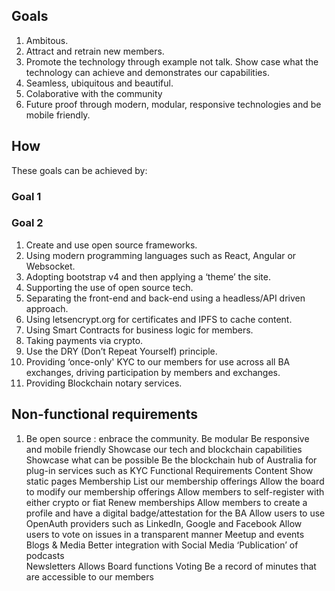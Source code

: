 ## Goals
1. Ambitous.
2. Attract and retrain new members.
3. Promote the technology through example not talk.  Show case what the technology can achieve and demonstrates our capabilities.
4. Seamless, ubiquitous and beautiful.
5. Colaborative with the community
6. Future proof through modern, modular, responsive technologies and be mobile friendly.  

## How 
These goals can be achieved by:

### Goal 1

### Goal 2
1. Create and use open source frameworks.
2. Using modern programming languages such as React, Angular or Websocket.
3. Adopting bootstrap v4 and then applying a ‘theme’ the site. 
4. Supporting the use of open source tech. 
5. Separating the front-end and back-end using a headless/API driven approach. 
6. Using letsencrypt.org for certificates and IPFS to cache content. 
7. Using Smart Contracts for business logic for members. 
8. Taking payments via crypto. 
9. Use the DRY (Don’t Repeat Yourself) principle. 
10. Providing ‘once-only' KYC to our members for use across all BA exchanges, driving participation by members and exchanges. 
11. Providing Blockchain notary services. 
 
## Non-functional requirements 

1. Be open source : enbrace the community.
Be modular 
Be responsive and mobile friendly 
Showcase our tech and blockchain capabilities 
Showcase what can be possible 
Be the blockchain hub of Australia for plug-in services such as KYC 
Functional Requirements 
Content 
Show static pages 
Membership 
List our membership offerings 
Allow the board to modify our membership offerings 
Allow members to self-register with either crypto or fiat 
Renew memberships 
Allow members to create a profile and have a digital badge/attestation for the BA 
Allow users to use OpenAuth providers such as LinkedIn, Google and Facebook 
Allow users to vote on issues in a transparent manner 
Meetup and events   
Blogs & Media 
Better integration with Social Media 
‘Publication’ of podcasts  
Newsletters 
Allows 
Board functions 
Voting 
Be a record of minutes that are accessible to our members 

